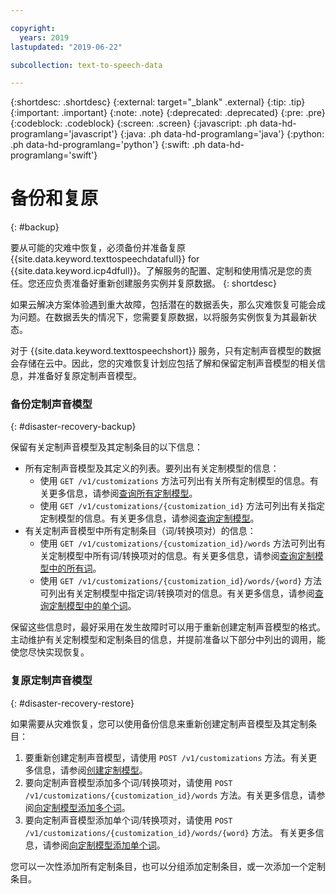 ```yaml
---

copyright:
  years: 2019
lastupdated: "2019-06-22"

subcollection: text-to-speech-data

---
```


{:shortdesc: .shortdesc}
{:external: target="_blank" .external}
{:tip: .tip}
{:important: .important}
{:note: .note}
{:deprecated: .deprecated}
{:pre: .pre}
{:codeblock: .codeblock}
{:screen: .screen}
{:javascript: .ph data-hd-programlang='javascript'}
{:java: .ph data-hd-programlang='java'}
{:python: .ph data-hd-programlang='python'}
{:swift: .ph data-hd-programlang='swift'}

# 备份和复原
{: #backup}

要从可能的灾难中恢复，必须备份并准备复原 {{site.data.keyword.texttospeechdatafull}} for {{site.data.keyword.icp4dfull}}。了解服务的配置、定制和使用情况是您的责任。您还应负责准备好重新创建服务实例并复原数据。
{: shortdesc}

如果云解决方案体验遇到重大故障，包括潜在的数据丢失，那么灾难恢复可能会成为问题。在数据丢失的情况下，您需要复原数据，以将服务实例恢复为其最新状态。

对于 {{site.data.keyword.texttospeechshort}} 服务，只有定制声音模型的数据会存储在云中。因此，您的灾难恢复计划应包括了解和保留定制声音模型的相关信息，并准备好复原定制声音模型。

### 备份定制声音模型
{: #disaster-recovery-backup}

保留有关定制声音模型及其定制条目的以下信息：

-   所有定制声音模型及其定义的列表。要列出有关定制模型的信息：
    -   使用 `GET /v1/customizations` 方法可列出有关所有定制模型的信息。有关更多信息，请参阅[查询所有定制模型](/docs/services/text-to-speech-data?topic=text-to-speech-data-customModels#cuModelsQueryAll)。
    -   使用 `GET /v1/customizations/{customization_id}` 方法可列出有关指定定制模型的信息。有关更多信息，请参阅[查询定制模型](/docs/services/text-to-speech-data?topic=text-to-speech-data-customModels#cuModelsQuery)。
-   有关定制声音模型中所有定制条目（词/转换项对）的信息：
    -   使用 `GET /v1/customizations/{customization_id}/words` 方法可列出有关定制模型中所有词/转换项对的信息。有关更多信息，请参阅[查询定制模型中的所有词](/docs/services/text-to-speech-data?topic=text-to-speech-data-customWords#cuWordsQueryModel)。
    -   使用 `GET /v1/customizations/{customization_id}/words/{word}` 方法可列出有关定制模型中指定词/转换项对的信息。有关更多信息，请参阅[查询定制模型中的单个词](/docs/services/text-to-speech-data?topic=text-to-speech-data-customWords#cuWordQueryModel)。

保留这些信息时，最好采用在发生故障时可以用于重新创建定制声音模型的格式。主动维护有关定制模型和定制条目的信息，并提前准备以下部分中列出的调用，能使您尽快实现恢复。

### 复原定制声音模型
{: #disaster-recovery-restore}

如果需要从灾难恢复，您可以使用备份信息来重新创建定制声音模型及其定制条目：

1.  要重新创建定制声音模型，请使用 `POST /v1/customizations` 方法。有关更多信息，请参阅[创建定制模型](/docs/services/text-to-speech-data?topic=text-to-speech-data-customModels#cuModelsCreate)。
1.  要向定制声音模型添加多个词/转换项对，请使用 `POST /v1/customizations/{customization_id}/words` 方法。有关更多信息，请参阅[向定制模型添加多个词](/docs/services/text-to-speech-data?topic=text-to-speech-data-customWords#cuWordsAdd)。
1.  要向定制声音模型添加单个词/转换项对，请使用 `POST /v1/customizations/{customization_id}/words/{word}` 方法。 有关更多信息，请参阅[向定制模型添加单个词](/docs/services/text-to-speech-data?topic=text-to-speech-data-customWords#cuWordAdd)。

您可以一次性添加所有定制条目，也可以分组添加定制条目，或一次添加一个定制条目。

